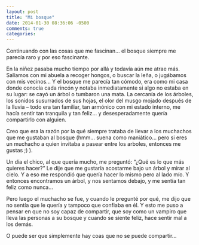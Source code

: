 ```yaml
---
layout: post
title: "Mi bosque"
date: 2014-01-30 08:36:06 -0500
comments: true
categories:
---
```


Continuando con las cosas que me fascinan… el bosque siempre me parecía raro y
por eso fascinante.

En la niñez pasaba mucho tiempo por allá y todavía aún me atrae más.
Salíamos con mi abuela a recoger hongos, o buscar la leña, o
jugábamos con mis vecinos… Y el bosque me parecía tan cómodo, era como mi
casa donde conocía cada rincón y notaba inmediatamente si algo no estaba
en su lugar: se cayó un árbol o tumbaron una mata. La cercanía de los árboles,
los sonidos susurrados de sus hojas, el olor del musgo mojado después de
la lluvia – todo era tan familiar, tan armónico con mi estado interno,
me hacía sentir tan tranquila y tan feliz… y desesperadamente quería
compartirlo con alguien.

Creo que era la razón por la qué siempre trataba de llevar a los muchachos
que me gustaban al bosque (hmm… suena como maniático… pero si eres un muchacho
a quien invitaba a pasear entre los arboles, entonces me gustas ;) ).

Un día el chico, al que quería mucho, me preguntó:
“¿Qué es lo que más quieres hacer?” Le dije que me gustaría acostarme
bajo un árbol y mirar al cielo. Y a eso me respondió que quería hacer
lo mismo pero al lado mío. Y entonces encontramos un árbol,
y nos sentamos debajo, y me sentía tan feliz como nunca…

Pero luego el muchacho se fue, y cuando le pregunté por qué,
me dijo que no sentía que le quería y tampoco que confiaba en él.
Y esto me puso a pensar en que no soy capaz de compartir, que soy
como un vampiro que lleva las personas a su bosque y cuando se siente feliz,
hace sentir mal a los demás.

O puede ser que simplemente hay coas que no se puede compartir…


